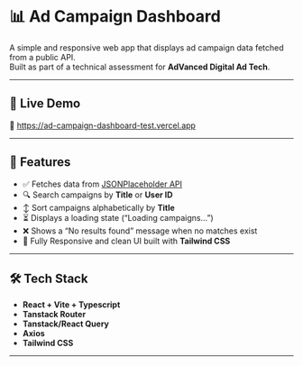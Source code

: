 # 📊 Ad Campaign Dashboard

A simple and responsive web app that displays ad campaign data fetched from a public API.  
Built as part of a technical assessment for **AdVanced Digital Ad Tech**.

---

## 🚀 Live Demo  
🔗 https://ad-campaign-dashboard-test.vercel.app

---

## 🧩 Features
- ✅ Fetches data from [JSONPlaceholder API](https://jsonplaceholder.typicode.com/posts)
- 🔍 Search campaigns by **Title** or **User ID**
- ↕️ Sort campaigns alphabetically by **Title**
- ⏳ Displays a loading state (“Loading campaigns…”)
- ❌ Shows a “No results found” message when no matches exist
- 📱 Fully Responsive and clean UI built with **Tailwind CSS**

---

## 🛠️ Tech Stack
- **React + Vite + Typescript**
- **Tanstack Router**
- **Tanstack/React Query**
- **Axios**
- **Tailwind CSS**

---
